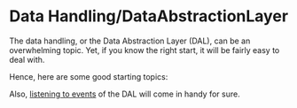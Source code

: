 # Data Handling/DataAbstractionLayer

The data handling, or the Data Abstraction Layer \(DAL\), can be an overwhelming topic. Yet, if you know the right start, it will be fairly easy to deal with.

Hence, here are some good starting topics:

<PageRef page="add-custom-complex-data" />

<PageRef page="reading-data" />

<PageRef page="writing-data" />

Also, [listening to events](using-database-events.md) of the DAL will come in handy for sure.
